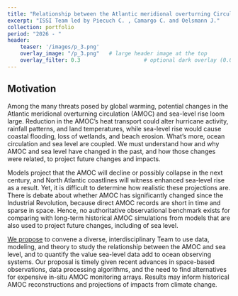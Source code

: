 ```yaml
---
title: "Relationship between the Atlantic meridional overturning Circulation and Coastal Sea Level"
excerpt: "ISSI Team led by Piecuch C. , Camargo C. and Oelsmann J."
collection: portfolio
period: "2026 - "
header:
    teaser: '/images/p_3.png'
    overlay_image: "/p_3.png"   # large header image at the top
    overlay_filter: 0.3                    # optional dark overlay (0.0–1.0)
---
```


## Motivation
Among the many threats posed by global warming, potential changes in the Atlantic meridional
overturning circulation (AMOC) and sea-level rise loom large. Reduction in the AMOC’s heat transport
could alter hurricane activity, rainfall patterns, and land temperatures, while sea-level rise would cause
coastal flooding, loss of wetlands, and beach erosion. What’s more, ocean circulation and sea level are
coupled. We must understand how and why AMOC and sea level have changed in the past, and how those
changes were related, to project future changes and impacts.


Models project that the AMOC will decline or possibly collapse in the next century, and North
Atlantic coastlines will witness enhanced sea-level rise as a result. Yet, it is difficult to determine how
realistic these projections are. There is debate about whether AMOC has significantly changed since the
Industrial Revolution, because direct AMOC records are short in time and sparse in space. Hence, no
authoritative observational benchmark exists for comparing with long-term historical AMOC simulations
from models that are also used to project future changes, including of sea level.

[We propose](https://teams.issibern.ch/atlanticmeridionaloverturningcirculation) to convene a diverse, interdisciplinary Team to use data, modeling, and theory to
study the relationship between the AMOC and sea level, and to quantify the value sea-level data add to
ocean observing systems. Our proposal is timely given recent advances in space-based observations, data
processing algorithms, and the need to find alternatives for expensive in-situ AMOC monitoring arrays.
Results may inform historical AMOC reconstructions and projections of impacts from climate change.